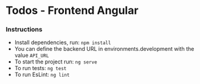 # Todos - Frontend Angular

### Instructions

- Install dependencies, run: `npm install`
- You can define the backend URL in environments.development with the value `API_URL`
- To start the project run: `ng serve`
- To run tests: `ng test`
- To run EsLint: `ng lint`